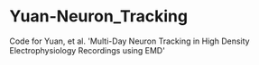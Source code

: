 # Yuan-Neuron_Tracking
Code for Yuan, et al. 'Multi-Day Neuron Tracking in High Density Electrophysiology Recordings using EMD'
